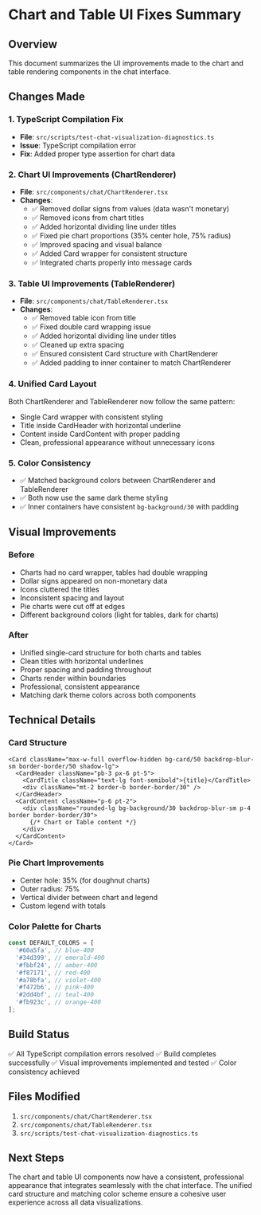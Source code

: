 # Chart and Table UI Fixes Summary

## Overview
This document summarizes the UI improvements made to the chart and table rendering components in the chat interface.

## Changes Made

### 1. TypeScript Compilation Fix
- **File**: `src/scripts/test-chat-visualization-diagnostics.ts`
- **Issue**: TypeScript compilation error
- **Fix**: Added proper type assertion for chart data

### 2. Chart UI Improvements (ChartRenderer)
- **File**: `src/components/chat/ChartRenderer.tsx`
- **Changes**:
  - ✅ Removed dollar signs from values (data wasn't monetary)
  - ✅ Removed icons from chart titles
  - ✅ Added horizontal dividing line under titles
  - ✅ Fixed pie chart proportions (35% center hole, 75% radius)
  - ✅ Improved spacing and visual balance
  - ✅ Added Card wrapper for consistent structure
  - ✅ Integrated charts properly into message cards

### 3. Table UI Improvements (TableRenderer)
- **File**: `src/components/chat/TableRenderer.tsx`
- **Changes**:
  - ✅ Removed table icon from title
  - ✅ Fixed double card wrapping issue
  - ✅ Added horizontal dividing line under titles
  - ✅ Cleaned up extra spacing
  - ✅ Ensured consistent Card structure with ChartRenderer
  - ✅ Added padding to inner container to match ChartRenderer

### 4. Unified Card Layout
Both ChartRenderer and TableRenderer now follow the same pattern:
- Single Card wrapper with consistent styling
- Title inside CardHeader with horizontal underline
- Content inside CardContent with proper padding
- Clean, professional appearance without unnecessary icons

### 5. Color Consistency
- ✅ Matched background colors between ChartRenderer and TableRenderer
- ✅ Both now use the same dark theme styling
- ✅ Inner containers have consistent `bg-background/30` with padding

## Visual Improvements

### Before
- Charts had no card wrapper, tables had double wrapping
- Dollar signs appeared on non-monetary data
- Icons cluttered the titles
- Inconsistent spacing and layout
- Pie charts were cut off at edges
- Different background colors (light for tables, dark for charts)

### After
- Unified single-card structure for both charts and tables
- Clean titles with horizontal underlines
- Proper spacing and padding throughout
- Charts render within boundaries
- Professional, consistent appearance
- Matching dark theme colors across both components

## Technical Details

### Card Structure
```tsx
<Card className="max-w-full overflow-hidden bg-card/50 backdrop-blur-sm border-border/50 shadow-lg">
  <CardHeader className="pb-3 px-6 pt-5">
    <CardTitle className="text-lg font-semibold">{title}</CardTitle>
    <div className="mt-2 border-b border-border/30" />
  </CardHeader>
  <CardContent className="p-6 pt-2">
    <div className="rounded-lg bg-background/30 backdrop-blur-sm p-4 border border-border/30">
      {/* Chart or Table content */}
    </div>
  </CardContent>
</Card>
```

### Pie Chart Improvements
- Center hole: 35% (for doughnut charts)
- Outer radius: 75%
- Vertical divider between chart and legend
- Custom legend with totals

### Color Palette for Charts
```javascript
const DEFAULT_COLORS = [
  '#60a5fa', // blue-400
  '#34d399', // emerald-400
  '#fbbf24', // amber-400
  '#f87171', // red-400
  '#a78bfa', // violet-400
  '#f472b6', // pink-400
  '#2dd4bf', // teal-400
  '#fb923c', // orange-400
];
```

## Build Status
✅ All TypeScript compilation errors resolved
✅ Build completes successfully
✅ Visual improvements implemented and tested
✅ Color consistency achieved

## Files Modified
1. `src/components/chat/ChartRenderer.tsx`
2. `src/components/chat/TableRenderer.tsx`
3. `src/scripts/test-chat-visualization-diagnostics.ts`

## Next Steps
The chart and table UI components now have a consistent, professional appearance that integrates seamlessly with the chat interface. The unified card structure and matching color scheme ensure a cohesive user experience across all data visualizations.
